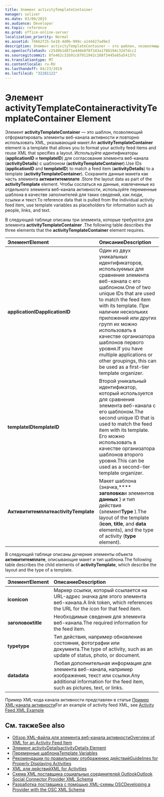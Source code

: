 ```yaml
---
title: Элемент activityTemplateContainer
manager: soliver
ms.date: 03/09/2015
ms.audience: Developer
ms.topic: reference
ms.prod: office-online-server
localization_priority: Normal
ms.assetid: 74662f25-5e18-4d0b-999c-a144427ad9e3
description: Элемент activityTemplateContainer — это шаблон, позволяющий отформатировать элементы веб-канала активности и повторно использовать XML, указывающий макет.
ms.openlocfilehash: c2540b1d871e440e8f8f343a1788194c32d7dcc2
ms.sourcegitcommit: 8fe462c32b91c87911942c188f3445e85a54137c
ms.translationtype: MT
ms.contentlocale: ru-RU
ms.lasthandoff: 04/23/2019
ms.locfileid: "32281122"
---
```

# <a name="activitytemplatecontainer-element"></a><span data-ttu-id="e80f7-103">Элемент activityTemplateContainer</span><span class="sxs-lookup"><span data-stu-id="e80f7-103">activityTemplateContainer Element</span></span>

<span data-ttu-id="e80f7-104">Элемент **activityTemplateContainer** — это шаблон, позволяющий отформатировать элементы веб-канала активности и повторно использовать XML, указывающий макет.</span><span class="sxs-lookup"><span data-stu-id="e80f7-104">An **activityTemplateContainer** element is a template that allows you to format your activity feed items and reuse XML that specifies a layout.</span></span> <span data-ttu-id="e80f7-105">Используйте идентификаторы (**applicationID** и **templateID**) для согласования элемента веб-канала (**activityDetails**) с шаблоном (**activityTemplateContainer**).</span><span class="sxs-lookup"><span data-stu-id="e80f7-105">Use IDs (**applicationID** and **templateID**) to match a feed item (**activityDetails**) to a template (**activityTemplateContainer**).</span></span> <span data-ttu-id="e80f7-106">Сохраните данные макета как часть элемента **активититемплате** .</span><span class="sxs-lookup"><span data-stu-id="e80f7-106">Store the layout data as part of the **activityTemplate** element.</span></span> <span data-ttu-id="e80f7-107">Чтобы сослаться на данные, извлеченные из отдельного элемента веб-канала активности, используйте переменные шаблона в качестве заполнителей для таких сведений, как люди, ссылки и текст.</span><span class="sxs-lookup"><span data-stu-id="e80f7-107">To reference data that is pulled from the individual activity feed item, use template variables as placeholders for information such as people, links, and text.</span></span> 
  
<span data-ttu-id="e80f7-108">В следующей таблице описаны три элемента, которые требуются для элемента **activityTemplateContainer** .</span><span class="sxs-lookup"><span data-stu-id="e80f7-108">The following table describes the three elements that the **activityTemplateContainer** element requires.</span></span> 
  
|<span data-ttu-id="e80f7-109">**Элемент**</span><span class="sxs-lookup"><span data-stu-id="e80f7-109">**Element**</span></span>|<span data-ttu-id="e80f7-110">**Описание**</span><span class="sxs-lookup"><span data-stu-id="e80f7-110">**Description**</span></span>|
|:-----|:-----|
|<span data-ttu-id="e80f7-111">**applicationID**</span><span class="sxs-lookup"><span data-stu-id="e80f7-111">**applicationID**</span></span> <br/> |<span data-ttu-id="e80f7-112">Один из двух уникальных идентификаторов, используемых для сравнения элемента веб-канала с его шаблоном.</span><span class="sxs-lookup"><span data-stu-id="e80f7-112">One of two unique IDs that are used to match the feed item with its template.</span></span> <span data-ttu-id="e80f7-113">При наличии нескольких приложений или других групп их можно использовать в качестве организатора шаблонов первого уровня.</span><span class="sxs-lookup"><span data-stu-id="e80f7-113">If you have multiple applications or other groupings, this can be used as a first-tier template organizer.</span></span>  <br/> |
|<span data-ttu-id="e80f7-114">**templateID**</span><span class="sxs-lookup"><span data-stu-id="e80f7-114">**templateID**</span></span> <br/> |<span data-ttu-id="e80f7-115">Второй уникальный идентификатор, который используется для сравнения элемента веб-канала с его шаблоном.</span><span class="sxs-lookup"><span data-stu-id="e80f7-115">The second unique ID that is used to match the feed item with its template.</span></span> <span data-ttu-id="e80f7-116">Его можно использовать в качестве организатора шаблонов второго уровня.</span><span class="sxs-lookup"><span data-stu-id="e80f7-116">This can be used as a second-tier template organizer.</span></span>  <br/> |
|<span data-ttu-id="e80f7-117">**Активититемплате**</span><span class="sxs-lookup"><span data-stu-id="e80f7-117">**activityTemplate**</span></span> <br/> |<span data-ttu-id="e80f7-118">Макет шаблона (значка,\*\*\*\* **заголовка**и элементов **данных** ) и тип действия (элемент**Type** ).</span><span class="sxs-lookup"><span data-stu-id="e80f7-118">The layout of the template (**icon**, **title**, and **data** elements), and the type of activity (**type** element).</span></span>  <br/> |
   
<span data-ttu-id="e80f7-119">В следующей таблице описаны дочерние элементы объекта **активититемплате**, описывающие макет и тип шаблона.</span><span class="sxs-lookup"><span data-stu-id="e80f7-119">The following table describes the child elements of **activityTemplate**, which describe the layout and the type of a template.</span></span>
  
|<span data-ttu-id="e80f7-120">**Элемент**</span><span class="sxs-lookup"><span data-stu-id="e80f7-120">**Element**</span></span>|<span data-ttu-id="e80f7-121">**Описание**</span><span class="sxs-lookup"><span data-stu-id="e80f7-121">**Description**</span></span>|
|:-----|:-----|
|<span data-ttu-id="e80f7-122">**icon**</span><span class="sxs-lookup"><span data-stu-id="e80f7-122">**icon**</span></span> <br/> |<span data-ttu-id="e80f7-123">Маркер ссылки, который ссылается на URL-адрес значка для этого элемента веб-канала.</span><span class="sxs-lookup"><span data-stu-id="e80f7-123">A link token, which references the URL for the icon for that feed item.</span></span>  <br/> |
|<span data-ttu-id="e80f7-124">**заголовок**</span><span class="sxs-lookup"><span data-stu-id="e80f7-124">**title**</span></span> <br/> |<span data-ttu-id="e80f7-125">Необходимые сведения для элемента веб-канала.</span><span class="sxs-lookup"><span data-stu-id="e80f7-125">The required information for the feed item.</span></span>  <br/> |
|<span data-ttu-id="e80f7-126">**type**</span><span class="sxs-lookup"><span data-stu-id="e80f7-126">**type**</span></span> <br/> |<span data-ttu-id="e80f7-127">Тип действия, например обновление состояния, фотографии или документа.</span><span class="sxs-lookup"><span data-stu-id="e80f7-127">The type of activity, such as an update of status, photo, or document.</span></span>  <br/> |
|<span data-ttu-id="e80f7-128">**data**</span><span class="sxs-lookup"><span data-stu-id="e80f7-128">**data**</span></span> <br/> |<span data-ttu-id="e80f7-129">Любая дополнительная информация для элемента веб-канала, например изображения, текст или ссылки.</span><span class="sxs-lookup"><span data-stu-id="e80f7-129">Any additional information for the feed item, such as pictures, text, or links.</span></span>  <br/> |
   
<span data-ttu-id="e80f7-130">Пример XML-кода канала активности представлен в статье [Пример XML-канала активности](activity-feed-xml-example.md)</span><span class="sxs-lookup"><span data-stu-id="e80f7-130">For an example of activity feed XML, see [Activity Feed XML Example](activity-feed-xml-example.md)</span></span>
  
## <a name="see-also"></a><span data-ttu-id="e80f7-131">См. также</span><span class="sxs-lookup"><span data-stu-id="e80f7-131">See also</span></span>

- [<span data-ttu-id="e80f7-132">Обзор XML-файла для элемента веб-канала активности</span><span class="sxs-lookup"><span data-stu-id="e80f7-132">Overview of XML for an Activity Feed Item</span></span>](overview-of-xml-for-an-activity-feed-item.md)  
- [<span data-ttu-id="e80f7-133">Элемент activityDetails</span><span class="sxs-lookup"><span data-stu-id="e80f7-133">activityDetails Element</span></span>](activitydetails-element.md)  
- [<span data-ttu-id="e80f7-134">Переменные шаблона</span><span class="sxs-lookup"><span data-stu-id="e80f7-134">Template Variables</span></span>](template-variables.md)  
- [<span data-ttu-id="e80f7-135">Рекомендации по правильному отображению действий</span><span class="sxs-lookup"><span data-stu-id="e80f7-135">Guidelines for Properly Displaying Activities</span></span>](guidelines-for-properly-displaying-activities.md)  
- [<span data-ttu-id="e80f7-136">XML для действий</span><span class="sxs-lookup"><span data-stu-id="e80f7-136">XML for Activities</span></span>](xml-for-activities.md)  
- [<span data-ttu-id="e80f7-137">Схема XML поставщика социальных соединителей Outlook</span><span class="sxs-lookup"><span data-stu-id="e80f7-137">Outlook Social Connector Provider XML Schema</span></span>](outlook-social-connector-provider-xml-schema.md)
- [<span data-ttu-id="e80f7-138">Разработка поставщика с помощью XML-схемы OSC</span><span class="sxs-lookup"><span data-stu-id="e80f7-138">Developing a Provider with the OSC XML Schema</span></span>](developing-a-provider-with-the-osc-xml-schema.md)

